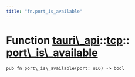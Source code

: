 ```yaml
---
title: "fn.port_is_available"
---
```


# Function [tauri\\\_api](/docs/api/rust/tauri\_api/../index.html)::​[tcp](/docs/api/rust/tauri\_api/index.html)::​[port\\\_is\\\_available](/docs/api/rust/tauri\_api/)

    pub fn port\_is\_available(port: u16) -> bool

      